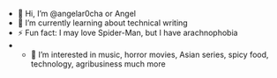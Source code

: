 - 👋 Hi, I’m @angelar0cha or Angel 
- 🌱 I’m currently learning about technical writing
- ⚡ Fun fact: I may love Spider-Man, but I have arachnophobia
- - 👀 I’m interested in music, horror movies, Asian series, spicy food, technology, agribusiness much more

<!---
angelar0cha/angelar0cha is a ✨ special ✨ repository because its `README.md` (this file) appears on your GitHub profile.
You can click the Preview link to take a look at your changes.
--->
